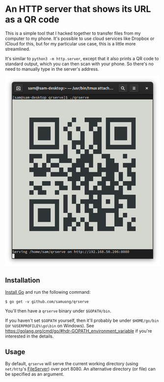 # An HTTP server that shows its URL as a QR code

This is a simple tool that I hacked together to transfer files from my computer
to my phone. It's possible to use cloud services like Dropbox or iCloud for
this, but for my particular use case, this is a little more streamlined.

It's similar to `python3 -m http.server`, except that it also prints a QR code
to standard output, which you can then scan with your phone. So there's no need
to manually type in the server's address.

![An example of invoking qrserve](screenshot.png)

## Installation

[Install Go](https://golang.org/doc/install) and run the following command:

```
$ go get -v github.com/samuong/qrserve
```

You'll then have a `qrserve` binary under `$GOPATH/bin`.

If you haven't set `$GOPATH` yourself, then it'll probably be under
`$HOME/go/bin` (or `%USERPROFILE%\go\bin` on Windows). See
<https://golang.org/cmd/go/#hdr-GOPATH_environment_variable> if you're
interested in the details.

## Usage

By default, `qrserve` will serve the current working directory (using
`net/http`'s [FileServer](https://pkg.go.dev/net/http#FileServer)) over port
8080. An alternative directory (or file) can be specified as an argument.
